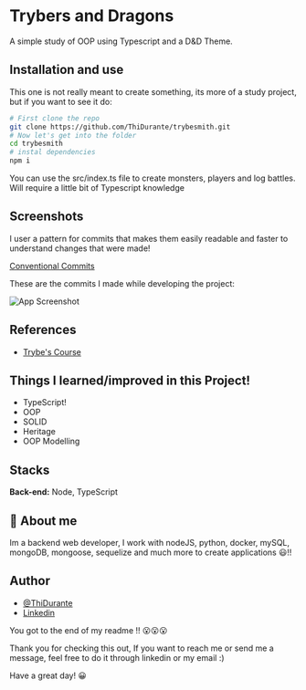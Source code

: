 # Trybers and Dragons

A simple study of OOP using Typescript and a D&D Theme.

## Installation and use

This one is not really meant to create something, its more of a study project, but if you want to see it do:

```bash
# First clone the repo
git clone https://github.com/ThiDurante/trybesmith.git
# Now let's get into the folder
cd trybesmith
# instal dependencies
npm i
```

You can use the src/index.ts file to create monsters, players and log battles.
Will require a little bit of Typescript knowledge

## Screenshots

I user a pattern for commits that makes them easily readable and faster to understand changes that were made!

[Conventional Commits](https://www.conventionalcommits.org/en/v1.0.0/)

These are the commits I made while developing the project:

![App Screenshot](https://i.imgur.com/hBJc5om.png)

## References

- [Trybe's Course](https://www.betrybe.com/)

## Things I learned/improved in this Project!

- TypeScript!
- OOP
- SOLID
- Heritage
- OOP Modelling

## Stacks

**Back-end:** Node, TypeScript

## 🚀 About me

Im a backend web developer, I work with nodeJS, python, docker, mySQL, mongoDB, mongoose, sequelize and much more to create applications 😃!!

## Author

- [@ThiDurante](https://www.github.com/ThiDurante)
- [Linkedin](https://www.linkedin.com/in/thidurante/)

You got to the end of my readme !! 😮😮😮

Thank you for checking this out, If you want to reach me or send me a message, feel free to do it through linkedin or my email :)

Have a great day! 😀
